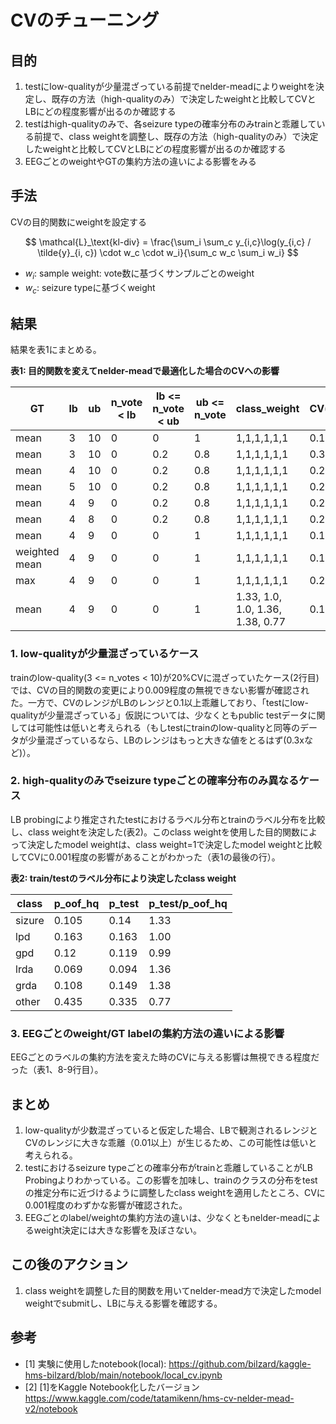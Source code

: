 # CVのチューニング

## 目的

1. testにlow-qualityが少量混ざっている前提でnelder-meadによりweightを決定し、既存の方法（high-qualityのみ）で決定したweightと比較してCVとLBにどの程度影響が出るのか確認する
1. testはhigh-qualityのみで、各seizure typeの確率分布のみtrainと乖離している前提で、class weightを調整し、既存の方法（high-qualityのみ）で決定したweightと比較してCVとLBにどの程度影響が出るのか確認する
1. EEGごとのweightやGTの集約方法の違いによる影響をみる

## 手法

CVの目的関数にweightを設定する

$$
\mathcal{L}_\text{kl-div} = \frac{\sum_i \sum_c y_{i,c}\log(y_{i,c} / \tilde{y}_{i, c}) \cdot w_c \cdot w_i}{\sum_c w_c \sum_i w_i}
$$

* $w_i$: sample weight: vote数に基づくサンプルごとのweight
* $w_c$: seizure typeに基づくweight

## 結果

結果を表1にまとめる。

**表1: 目的関数を変えてnelder-meadで最適化した場合のCVへの影響**

| GT            | lb | ub | n_vote < lb | lb <= n_vote < ub | ub <= n_vote | class_weight                        | CV(old_weight) | CV(new_weight) | diff    |
|---------------|----|----|-------------|-------------------|--------------|-------------------------------------|----------------|----------------|---------|
| mean          | 3  | 10 | 0           | 0                 | 1            | 1,1,1,1,1,1                         | 0.1947         | 0.1943         | +0.000  |
| mean          | 3  | 10 | 0           | 0.2               | 0.8          | 1,1,1,1,1,1                         | 0.3565         | 0.3472         | +0.009  |
| mean          | 4  | 10 | 0           | 0.2               | 0.8          | 1,1,1,1,1,1                         | 0.2107         | 0.2098         | +0.001  |
| mean          | 5  | 10 | 0           | 0.2               | 0.8          | 1,1,1,1,1,1                         | 0.2024         | 0.2018         | +0.001  |
| mean          | 4  | 9  | 0           | 0.2               | 0.8          | 1,1,1,1,1,1                         | 0.2112         | 0.2104         | +0.001  |
| mean          | 4  | 8  | 0           | 0.2               | 0.8          | 1,1,1,1,1,1                         | 0.2121         | 0.2113         | +0.001  |
| mean          | 4  | 9  | 0           | 0                 | 1            | 1,1,1,1,1,1                         | 0.1957         | 0.1953         | +0.000  |
| weighted mean | 4  | 9  | 0           | 0                 | 1            | 1,1,1,1,1,1                         | 0.1998         | 0.1996         | +0.000  |
| max           | 4  | 9  | 0           | 0                 | 1            | 1,1,1,1,1,1                         | 0.2035         | 0.2034         | +0.000  |
| mean          | 4  | 9  | 0           | 0                 | 1            | 1.33, 1.0, 1.0, 1.36, 1.38, 0.77 | 0.1957         | 0.1945         | +0.001  |

### 1. low-qualityが少量混ざっているケース

trainのlow-quality(3 <= n_votes < 10)が20%CVに混ざっていたケース(2行目)では、CVの目的関数の変更により0.009程度の無視できない影響が確認された。一方で、CVのレンジがLBのレンジと0.1以上乖離しており、「testにlow-qualityが少量混ざっている」仮説については、少なくともpublic testデータに関しては可能性は低いと考えられる（もしtestにtrainのlow-qualityと同等のデータが少量混ざっているなら、LBのレンジはもっと大きな値をとるはず(0.3xなど)）。

### 2. high-qualityのみでseizure typeごとの確率分布のみ異なるケース

LB probingにより推定されたtestにおけるラベル分布とtrainのラベル分布を比較し、class weightを決定した(表2)。このclass weightを使用した目的関数によって決定したmodel weightは、class weight=1で決定したmodel weightと比較してCVに0.001程度の影響があることがわかった（表1の最後の行）。

**表2: train/testのラベル分布により決定したclass weight**

| class  | p_oof_hq | p_test | p_test/p_oof_hq |
|--------|----------|--------|-----------------|
| sizure | 0.105    | 0.14   | 1.33            |
| lpd    | 0.163    | 0.163  | 1.00            |
| gpd    | 0.12     | 0.119  | 0.99            |
| lrda   | 0.069    | 0.094  | 1.36            |
| grda   | 0.108    | 0.149  | 1.38            |
| other  | 0.435    | 0.335  | 0.77            |


### 3. EEGごとのweight/GT labelの集約方法の違いによる影響

EEGごとのラベルの集約方法を変えた時のCVに与える影響は無視できる程度だった（表1、8-9行目）。

## まとめ

1. low-qualityが少数混ざっていると仮定した場合、LBで観測されるレンジとCVのレンジに大きな乖離（0.01以上）が生じるため、この可能性は低いと考えられる。
1. testにおけるseizure typeごとの確率分布がtrainと乖離していることがLB Probingよりわかっている。この影響を加味し、trainのクラスの分布をtestの推定分布に近づけるように調整したclass weightを適用したところ、CVに0.001程度のわずかな影響が確認された。
1. EEGごとのlabel/weightの集約方法の違いは、少なくともnelder-meadによるweight決定には大きな影響を及ぼさない。

## この後のアクション

1. class weightを調整した目的関数を用いてnelder-mead方で決定したmodel weightでsubmitし、LBに与える影響を確認する。

## 参考

- [1] 実験に使用したnotebook(local): https://github.com/bilzard/kaggle-hms-bilzard/blob/main/notebook/local_cv.ipynb
- [2] [1]をKaggle Notebook化したバージョン https://www.kaggle.com/code/tatamikenn/hms-cv-nelder-mead-v2/notebook
